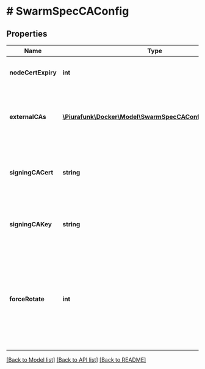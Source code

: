 # # SwarmSpecCAConfig

## Properties

Name | Type | Description | Notes
------------ | ------------- | ------------- | -------------
**nodeCertExpiry** | **int** | The duration node certificates are issued for. | [optional] 
**externalCAs** | [**\Piurafunk\Docker\Model\SwarmSpecCAConfigExternalCAs[]**](SwarmSpecCAConfigExternalCAs.md) | Configuration for forwarding signing requests to an external certificate authority. | [optional] 
**signingCACert** | **string** | The desired signing CA certificate for all swarm node TLS leaf certificates, in PEM format. | [optional] 
**signingCAKey** | **string** | The desired signing CA key for all swarm node TLS leaf certificates, in PEM format. | [optional] 
**forceRotate** | **int** | An integer whose purpose is to force swarm to generate a new signing CA certificate and key, if none have been specified in &#x60;SigningCACert&#x60; and &#x60;SigningCAKey&#x60; | [optional] 

[[Back to Model list]](../../README.md#documentation-for-models) [[Back to API list]](../../README.md#documentation-for-api-endpoints) [[Back to README]](../../README.md)


